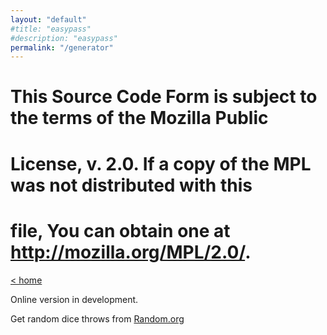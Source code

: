 ```yaml
---
layout: "default"
#title: "easypass"
#description: "easypass"
permalink: "/generator"
---
```

# This Source Code Form is subject to the terms of the Mozilla Public
# License, v. 2.0. If a copy of the MPL was not distributed with this
# file, You can obtain one at http://mozilla.org/MPL/2.0/.


[< home](index.md)

Online version in development.

Get random dice throws from <a href="https://www.random.org/integers/?num=50&min=1&max=6&col=5&base=10&format=plain&rnd=new" target="_blank">Random.org</a>
